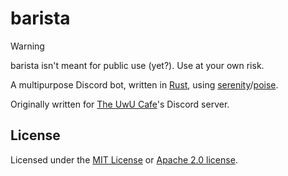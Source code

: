 # barista

> [!WARNING]
> barista isn't meant for public use (yet?). Use at your own risk.

A multipurpose Discord bot, written in [Rust](https://rust-lang.org),
using [serenity](https://github.com/serenity-rs/serenity)/[poise](https://github.com/serenity-rs/poise).

Originally written for
[The UwU Cafe](https://github.com/theuwucafe/)'s Discord server.

## License

Licensed under the [MIT License](/LICENSE-MIT) or
[Apache 2.0 license](/LICENSE-APACHE).
